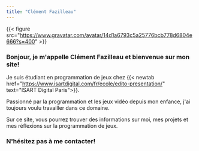 ```yaml
---
title: "Clément Fazilleau"
---
```


{{< figure src="https://www.gravatar.com/avatar/14d1a6793c5a25776bcb778d6804e666?s=400" >}}
### Bonjour, je m'appelle Clément Fazilleau et bienvenue sur mon site!

Je suis étudiant en programmation de jeux chez {{< newtab href="https://www.isartdigital.com/fr/ecole/edito-presentation/" text="ISART Digital Paris">}}.

Passionné par la programmation et les jeux vidéo depuis mon enfance, j'ai toujours voulu travailler dans ce domaine.

Sur ce site, vous pourrez trouver des informations sur moi, mes projets et mes réflexions sur la programmation de jeux.

### N'hésitez pas à me contacter!